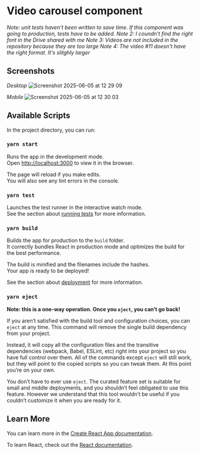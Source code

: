 # Video carousel component

*Note: unit tests haven't been written to save time. If this component was going to production, tests have to be added.*
*Note 2: I coundn't find the right font in the Drive shared with me*
*Note 3: Videos are not included in the repository because they are too large*
*Note 4: The video #11 doesn't have the right format. It's slitghly larger*

## Screenshots

_Desktop_
![Screenshot 2025-06-05 at 12 29 09](https://github.com/user-attachments/assets/e63d0821-6996-41c9-9668-949c70b1c7a5)

_Mobile_
![Screenshot 2025-06-05 at 12 30 03](https://github.com/user-attachments/assets/5411519f-75ba-4484-a711-4153d61addec)


## Available Scripts

In the project directory, you can run:

### `yarn start`

Runs the app in the development mode.\
Open [http://localhost:3000](http://localhost:3000) to view it in the browser.

The page will reload if you make edits.\
You will also see any lint errors in the console.

### `yarn test`

Launches the test runner in the interactive watch mode.\
See the section about [running tests](https://facebook.github.io/create-react-app/docs/running-tests) for more information.

### `yarn build`

Builds the app for production to the `build` folder.\
It correctly bundles React in production mode and optimizes the build for the best performance.

The build is minified and the filenames include the hashes.\
Your app is ready to be deployed!

See the section about [deployment](https://facebook.github.io/create-react-app/docs/deployment) for more information.

### `yarn eject`

**Note: this is a one-way operation. Once you `eject`, you can’t go back!**

If you aren’t satisfied with the build tool and configuration choices, you can `eject` at any time. This command will remove the single build dependency from your project.

Instead, it will copy all the configuration files and the transitive dependencies (webpack, Babel, ESLint, etc) right into your project so you have full control over them. All of the commands except `eject` will still work, but they will point to the copied scripts so you can tweak them. At this point you’re on your own.

You don’t have to ever use `eject`. The curated feature set is suitable for small and middle deployments, and you shouldn’t feel obligated to use this feature. However we understand that this tool wouldn’t be useful if you couldn’t customize it when you are ready for it.

## Learn More

You can learn more in the [Create React App documentation](https://facebook.github.io/create-react-app/docs/getting-started).

To learn React, check out the [React documentation](https://reactjs.org/).
